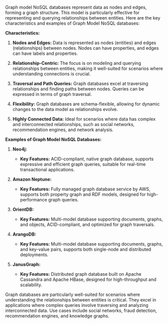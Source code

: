 Graph model NoSQL databases represent data as nodes and edges, forming a graph structure. This model is particularly effective for representing and querying relationships between entities. Here are the key characteristics and examples of Graph Model NoSQL databases:

**Characteristics:**

1. **Nodes and Edges:** Data is represented as nodes (entities) and edges (relationships) between nodes. Nodes can have properties, and edges can have labels and properties.

2. **Relationship-Centric:** The focus is on modeling and querying relationships between entities, making it well-suited for scenarios where understanding connections is crucial.

3. **Traversal and Path Queries:** Graph databases excel at traversing relationships and finding paths between nodes. Queries can be expressed in terms of graph traversal.

4. **Flexibility:** Graph databases are schema-flexible, allowing for dynamic changes to the data model as relationships evolve.

5. **Highly Connected Data:** Ideal for scenarios where data has complex and interconnected relationships, such as social networks, recommendation engines, and network analysis.

**Examples of Graph Model NoSQL Databases:**

1. **Neo4j:**
   - **Key Features:** ACID-compliant, native graph database, supports expressive and efficient graph queries, suitable for real-time transactional applications.

2. **Amazon Neptune:**
   - **Key Features:** Fully managed graph database service by AWS, supports both property graph and RDF models, designed for high-performance graph queries.

3. **OrientDB:**
   - **Key Features:** Multi-model database supporting documents, graphs, and objects, ACID-compliant, and optimized for graph traversals.

4. **ArangoDB:**
   - **Key Features:** Multi-model database supporting documents, graphs, and key-value pairs, supports both single-node and distributed deployments.

5. **JanusGraph:**
   - **Key Features:** Distributed graph database built on Apache Cassandra and Apache HBase, designed for high-throughput and scalability.

Graph databases are particularly well-suited for scenarios where understanding the relationships between entities is critical. They excel in applications where complex queries involve traversing and analyzing interconnected data. Use cases include social networks, fraud detection, recommendation engines, and knowledge graphs.
